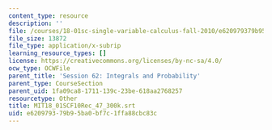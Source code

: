 ```yaml
---
content_type: resource
description: ''
file: /courses/18-01sc-single-variable-calculus-fall-2010/e620979379b95ba0bf7c1ffa88cbc83c_MIT18_01SCF10Rec_47_300k.vtt
file_size: 13872
file_type: application/x-subrip
learning_resource_types: []
license: https://creativecommons.org/licenses/by-nc-sa/4.0/
ocw_type: OCWFile
parent_title: 'Session 62: Integrals and Probability'
parent_type: CourseSection
parent_uid: 1fa09ca8-1711-139c-23be-618aa2768257
resourcetype: Other
title: MIT18_01SCF10Rec_47_300k.srt
uid: e6209793-79b9-5ba0-bf7c-1ffa88cbc83c
---
```

